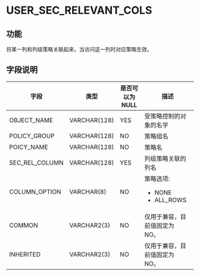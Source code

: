 # USER_SEC_RELEVANT_COLS

## 功能

将某一列和列级策略关联起来，当访问这一列时对应策略生效。

## 字段说明

| 字段 | 类型 | 是否可以为 NULL | 描述 |
| --- | --- | --- | --- |
| OBJECT_NAME | VARCHAR(128) | YES | 受策略控制的对象的名字 |
| POLICY_GROUP | VARCHAR(128) | NO | 策略组名 |
| POICY_NAME | VARCHAR(128) | NO | 策略名 |
| SEC_REL_COLUMN | VARCHAR(128) | YES | 列级策略关联的列名 |
| COLUMN_OPTION | VARCHAR(8) | NO |   策略选项:<ul><li> NONE </li><li> ALL_ROWS </li></ul>|
| COMMON | VARCHAR2(3) | NO | 仅用于兼容，目前值固定为 NO。 |
| INHERITED | VARCHAR2(3) | NO | 仅用于兼容，目前值固定为 NO。 |
